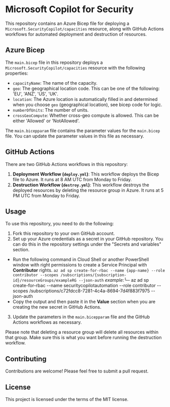 # Microsoft Copilot for Security

This repository contains an Azure Bicep file for deploying a `Microsoft.SecurityCopilot/capacities` resource, along with GitHub Actions workflows for automated deployment and destruction of resources.

## Azure Bicep

The `main.bicep` file in this repository deploys a `Microsoft.SecurityCopilot/capacities` resource with the following properties:

- `capacityName`: The name of the capacity.
- `geo`: The geographical location code. This can be one of the following: 'EU', 'ANZ', 'US', 'UK'.
- `location`: The Azure location is automatically filled in and determined when you choose `geo` (geographical location), see bicep code for logic.
- `numberOfUnits`: The number of units.
- `crossGeoCompute`: Whether cross-geo compute is allowed. This can be either 'Allowed' or 'NotAllowed'.

The `main.bicepparam` file contains the parameter values for the `main.bicep` file. You can update the parameter values in this file as necessary.

## GitHub Actions

There are two GitHub Actions workflows in this repository:

1. **Deployment Workflow (`deploy.yml`)**: This workflow deploys the Bicep file to Azure. It runs at 8 AM UTC from Monday to Friday.
2. **Destruction Workflow (`destroy.yml`)**: This workflow destroys the deployed resources by deleting the resource group in Azure. It runs at 5 PM UTC from Monday to Friday.

## Usage

To use this repository, you need to do the following:

1. Fork this repository to your own GitHub account.
2. Set up your Azure credentials as a secret in your GitHub repository. You can do this in the repository settings under the "Secrets and variables" section.

- Run the following command in Cloud Shell or another PowerShell window with right permissions to create a Service Principal with **Contributor** rights.
  `az ad sp create-for-rbac --name {app-name} --role contributor --scopes /subscriptions/{subscription-id}/resourceGroups/exampleRG --json-auth`
  *example*:╰─  az ad sp create-for-rbac --name securitycopilotautomation --role contributor --scopes /subscriptions/c72fdcc8-7281-4c4a-8694-7d4f883f7975  --json-auth
- Copy the output and then paste it in the **Value** section when you are creating the new secret in GitHub Actions.

3. Update the parameters in the `main.bicepparam` file and the GitHub Actions workflows as necessary.

Please note that deleting a resource group will delete all resources within that group. Make sure this is what you want before running the destruction workflow.

## Contributing

Contributions are welcome! Please feel free to submit a pull request.

## License

This project is licensed under the terms of the MIT license.
